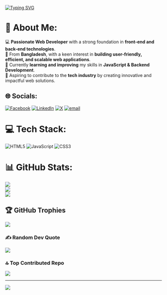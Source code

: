 [![Typing SVG](https://readme-typing-svg.demolab.com?font=Fira+Code&size=30&pause=1000&color=9BEC00&width=600&lines=Hi%2C+I'm+Md.+Khairul+Islam!;Web+Developer+%7C+Tech+Enthusiast+%7C+Problem+Solver)](https://git.io/typing-svg)

# 💫 About Me:
💻 **Passionate Web Developer** with a strong foundation in **front-end and back-end technologies**.  
📍 From **Bangladesh**, with a keen interest in **building user-friendly, efficient, and scalable web applications**.  
🔭 Currently **learning and improving** my skills in **JavaScript & Backend Development**.  
🚀 Aspiring to contribute to the **tech industry** by creating innovative and impactful web solutions.  

## 🌐 Socials:
[![Facebook](https://img.shields.io/badge/Facebook-%231877F2.svg?logo=Facebook&logoColor=white)](https://facebook.com/https://www.facebook.com/ghost.rifat/) [![LinkedIn](https://img.shields.io/badge/LinkedIn-%230077B5.svg?logo=linkedin&logoColor=white)](https://www.linkedin.com/in/md-khairul-islam-5b7b1a302/) [![X](https://img.shields.io/badge/X-black.svg?logo=X&logoColor=white)](https://x.com/https://x.com/Khairul75765) [![email](https://img.shields.io/badge/Email-D14836?logo=gmail&logoColor=white)](mailto:krft44@gmail.com) 

# 💻 Tech Stack:
![HTML5](https://img.shields.io/badge/html5-%23E34F26.svg?style=for-the-badge&logo=html5&logoColor=white) ![JavaScript](https://img.shields.io/badge/javascript-%23323330.svg?style=for-the-badge&logo=javascript&logoColor=%23F7DF1E) ![CSS3](https://img.shields.io/badge/css3-%231572B6.svg?style=for-the-badge&logo=css3&logoColor=white)
# 📊 GitHub Stats:
![](https://github-readme-stats.vercel.app/api?username=Khairul25556&theme=highcontrast&hide_border=false&include_all_commits=false&count_private=false)<br/>
![](https://nirzak-streak-stats.vercel.app/?user=Khairul25556&theme=highcontrast&hide_border=false)<br/>
![](https://github-readme-stats.vercel.app/api/top-langs/?username=Khairul25556&theme=highcontrast&hide_border=false&include_all_commits=false&count_private=false&layout=compact)

## 🏆 GitHub Trophies
![](https://github-profile-trophy.vercel.app/?username=Khairul25556&theme=radical&no-frame=true&no-bg=false&margin-w=4)

### ✍️ Random Dev Quote
![](https://quotes-github-readme.vercel.app/api?type=horizontal&theme=radical)

### 🔝 Top Contributed Repo
![](https://github-contributor-stats.vercel.app/api?username=Khairul25556&limit=5&theme=dark&combine_all_yearly_contributions=true)

---
[![](https://visitcount.itsvg.in/api?id=Khairul25556&icon=0&color=0)](https://visitcount.itsvg.in)

<!-- Proudly created with GPRM ( https://gprm.itsvg.in ) -->
